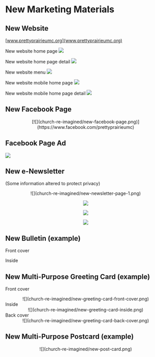 # New Marketing Materials

## New Website
 
[www.prettyprairieumc.org](www.prettyprairieumc.org)

New website home page
[![](church-re-imagined/new-website-home-page.jpg)](http://prettyprairieumc.org)

New website home page detail
[![](church-re-imagined/new-website-home-page-detail.png)](http://www.prettyprairieumc.org/#/worship)

New website menu
[![](church-re-imagined/new-website-menu.png)](http://prettyprairieumc.org)

New website mobile home page 
[![](church-re-imagined/new-website-mobile-home-page.png)](http://prettyprairieumc.org)

New website mobile home page detail
[![](church-re-imagined/new-website-mobile-home-page-detail.png)](http://prettyprairieumc.org)

## New Facebook Page

<center>
[![](church-re-imagined/new-facebook-page.png)](https://www.facebook.com/prettyprairieumc)
</center>

## Facebook Page Ad
![](church-re-imagined/new-facebook-page-advertisement.png)

## New e-Newsletter
(Some information altered to protect privacy) 
<center>
![](church-re-imagined/new-newsletter-page-1.png)

![](church-re-imagined/new-newsletter-page-2.png)

![](church-re-imagined/new-newsletter-page-3.png)

![](church-re-imagined/new-newsletter-page-4.png)
</center>

## New Bulletin (example)

Front cover

Inside

## New Multi-Purpose Greeting Card (example)

Front cover<br>
<center>
![](church-re-imagined/new-greeting-card-front-cover.png)
</center>
Inside<br>
<center>
![](church-re-imagined/new-greeting-card-inside.png)
</center>
Back cover<br>
<center>
![](church-re-imagined/new-greeting-card-back-cover.png)
</center>

## New Multi-Purpose Postcard (example)

<center>
![](church-re-imagined/new-post-card.png)
</center>



